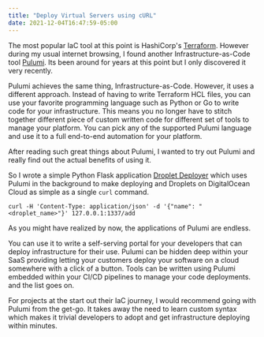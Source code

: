 ```yaml
---
title: "Deploy Virtual Servers using cURL"
date: 2021-12-04T16:47:59-05:00
---
```


The most popular IaC tool at this point is HashiCorp's [Terraform](terraform.io/). However during my usual internet browsing, I found another Infrastructure-as-Code tool [Pulumi](https://www.pulumi.com/). Its been around for years at this point but I only discovered it very recently.

Pulumi achieves the same thing, Infrastructure-as-Code. However, it uses a different approach. Instead of having to write Terraform HCL files, you can use your favorite programming language such as Python or Go to write code for your infrastructure. This means you no longer have to stitch together different piece of custom written code for different set of tools to manage your platform. You can pick any of the supported Pulumi language and use it to a full end-to-end automation for your platform.

After reading such great things about Pulumi, I wanted to try out Pulumi and really find out the actual benefits of using it.

So I wrote a simple Python Flask application [Droplet Deployer](https://github.com/ahmedsajid/droplet-deployer) which uses Pulumi in the background to make deploying and Droplets on DigitalOcean Cloud as simple as a single `curl` command.

```
curl -H 'Content-Type: application/json' -d '{"name": "<droplet_name>"}' 127.0.0.1:1337/add
```

As you might have realized by now, the applications of Pulumi are endless.

You can use it to write a self-serving portal for your developers that can deploy infrastructure for their use.
Pulumi can be hidden deep within your SaaS providing letting your customers deploy your software on a cloud somewhere with a click of a button. 
Tools can be written using Pulumi embedded within your CI/CD pipelines to manage your code deployments. 
and the list goes on.

For projects at the start out their IaC journey, I would recommend going with Pulumi from the get-go. It takes away the need to learn custom syntax which makes it trivial developers to adopt and get infrastructure deploying within minutes.
